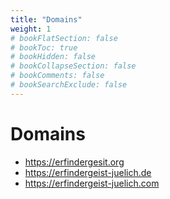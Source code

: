 ```yaml
---
title: "Domains"
weight: 1
# bookFlatSection: false
# bookToc: true
# bookHidden: false
# bookCollapseSection: false
# bookComments: false
# bookSearchExclude: false
---
```

# Domains

- https://erfindergesit.org
- https://erfindergeist-juelich.de
- https://erfindergeist-juelich.com

